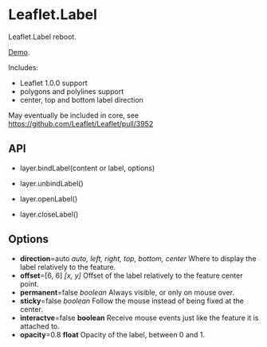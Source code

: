 # Leaflet.Label

Leaflet.Label reboot.

[Demo](http://umap-project.github.io/Leaflet.Label/).

Includes:

- Leaflet 1.0.0 support
- polygons and polylines support
- center, top and bottom label direction

May eventually be included in core, see https://github.com/Leaflet/Leaflet/pull/3952


## API

- layer.bindLabel(content or label, options)

- layer.unbindLabel()

- layer.openLabel()

- layer.closeLabel()


## Options

- **direction**=auto *auto, left, right, top, bottom, center* Where to display the label relatively to the feature.
- **offset**=[6, 6] *[x, y]* Offset of the label relatively to the feature center point.
- **permanent**=false *boolean* Always visible, or only on mouse over.
- **sticky**=false *boolean* Follow the mouse instead of being fixed at the center.
- **interactve**=false **boolean** Receive mouse events just like the feature it is attached to.
- **opacity**=0.8 **float** Opacity of the label, between 0 and 1.
